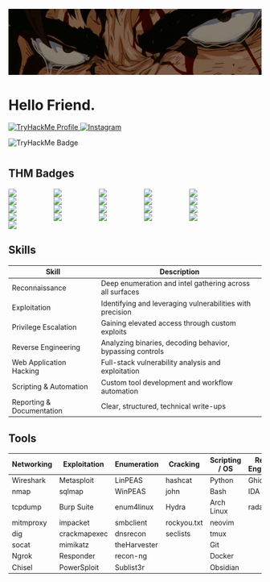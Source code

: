 <p align="center">
  <img src="https://github.com/Plxvst/Plxvst/blob/main/banner.jpg?raw=true" alt="image" style="max-width:100%; height:auto;" />
</p>


# Hello Friend.


<p align="left">
  <a href="https://tryhackme.com/p/PRX">
    <img alt="TryHackMe Profile" src="https://img.shields.io/badge/-TryHackMe%20Profile-8B0000?&style=for-the-badge&logo=TryHackMe&logoColor=FFFFFF" />
  </a>
  <a href="https://instagram.com/plxvst">
    <img alt="Instagram" src="https://img.shields.io/badge/-Instagram-8B0000?&style=for-the-badge&logo=instagram&logoColor=FFFFFF" />
  </a>
</p>



<img src="https://tryhackme-badges.s3.amazonaws.com/PRX.png?cachebust=3" alt="TryHackMe Badge"/>

<div style="margin-top:40px;"></div>

## THM Badges 

<img align="left" width="80px" style="padding-right:10px;" src="https://tryhackme.com/img/badges/league-saphire.svg" />
<img align="left" width="80px" style="padding-right:10px;" src="https://tryhackme.com/img/badges/league-gold.svg" />
<img align="left" width="80px" style="padding-right:10px;" src="https://tryhackme.com/img/badges/league-silver.svg" />
<img align="left" width="80px" style="padding-right:10px;" src="https://tryhackme.com/img/badges/league-bronze.svg"/>
<img align="left" width="80px" style="padding-right:10px;" src="https://tryhackme.com/img/badges/aoc5sidequest2.svg" />
<img align="left" width="80px" style="padding-right:10px;" src="https://tryhackme.com/img/badges/aoc5sidequest1.svg" />
<img align="left" width="80px" style="padding-right:10px;" src="https://tryhackme.com/img/badges/aocsidequest5.svg" />
<img align="left" width="80px" style="padding-right:10px;" src="https://tryhackme.com/img/badges/adventofcyber5.svg" />
<img align="left" width="80px" style="padding-right:10px;" src="https://tryhackme.com/img/badges/adventofcyber.svg" />
<img align="left" width="80px" style="padding-right:10px;" src="https://tryhackme.com/img/badges/aoc5.svg" />
<img align="left" width="80px" style="padding-right:10px;" src="https://tryhackme.com/img/badges/adventofcyber4.svg" />
<img align="left" width="80px" style="padding-right:10px;" src="https://tryhackme.com/img/badges/linuxprivesc.svg" />
<img align="left" width="80px" style="padding-right:10px;" src="https://assets.tryhackme.com/img/badges/linux.svg" />
<img align="left" width="80px" style="padding-right:10px;" src="https://tryhackme.com/img/badges/mrrobot.svg" />
<img align="left" width="80px" style="padding-right:10px;" src="https://tryhackme.com/img/badges/hashcracker.svg" />
<img align="left" width="80px" style="padding-right:10px;" src="https://tryhackme.com/img/badges/blue.svg" />
<img align="left" width="80px" style="padding-right:10px;" src="https://tryhackme.com/img/badges/webbed.svg" />
<img align="left" width="80px" style="padding-right:10px;" src="https://tryhackme.com/img/badges/ohsint.svg" />
<img align="left" width="80px" style="padding-right:10px;" src="https://tryhackme.com/img/badges/firstfour.svg" />
<img align="left" width="80px" style="padding-right:10px;" src="https://tryhackme.com/img/badges/streak7.svg" />
<img align="left" width="80px" style="padding-right:10px;" src="https://tryhackme.com/img/badges/howthewebworks.svg" />

<br clear="left"/>

## Skills

| Skill                 | Description                                               | 
|----------------------|-----------------------------------------------------------|
| Reconnaissance       | Deep enumeration and intel gathering across all surfaces  |
| Exploitation         | Identifying and leveraging vulnerabilities with precision |
| Privilege Escalation | Gaining elevated access through custom exploits           | 
| Reverse Engineering  | Analyzing binaries, decoding behavior, bypassing controls | 
| Web Application Hacking | Full-stack vulnerability analysis and exploitation     |
| Scripting & Automation | Custom tool development and workflow automation         |
| Reporting & Documentation | Clear, structured, technical write-ups               |


## Tools

| Networking | Exploitation | Enumeration | Cracking | Scripting / OS | Reverse Engineering | OSINT / Discovery | Payload / Tunneling | Misc |
|------------|--------------|-------------|----------|----------------|----------------------|-------------------|----------------------|------|
| Wireshark  | Metasploit   | LinPEAS     | hashcat  | Python         | Ghidra               | gobuster          | Nishang              | Cutter |
| nmap       | sqlmap       | WinPEAS     | john     | Bash           | IDA Free             | ffuf              | SharpHound           | radare2 |
| tcpdump    | Burp Suite   | enum4linux  | Hydra    | Arch Linux     | radare2              | Amass             | Chisel               | Markdown |
| mitmproxy  | impacket     | smbclient   | rockyou.txt | neovim       |                      |                   |                      |        |
| dig        | crackmapexec | dnsrecon    | seclists | tmux           |                      |                   |                      |        |
| socat      | mimikatz     | theHarvester|          | Git            |                      |                   |                      |        |
| Ngrok      | Responder    | recon-ng    |          | Docker         |                      |                   |                      |        |
| Chisel     | PowerSploit  | Sublist3r   |          | Obsidian       |                      |                   |                      |        |




